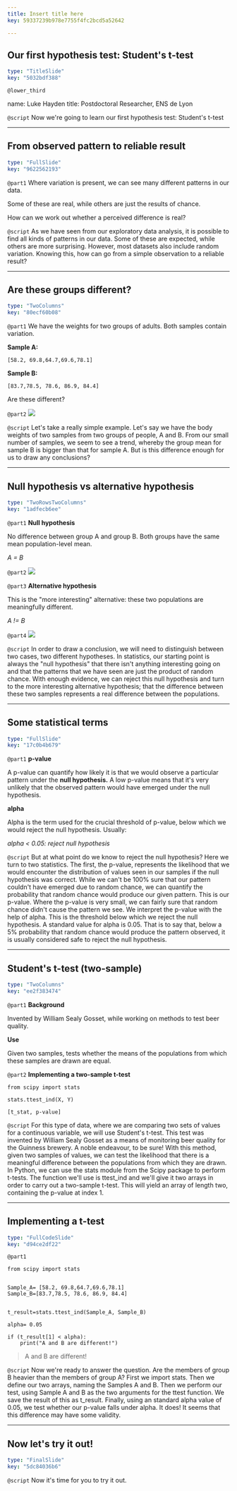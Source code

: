 ```yaml
---
title: Insert title here
key: 59337239b978e7755f4fc2bcd5a52642

---
```

## Our first hypothesis test: Student's t-test

```yaml
type: "TitleSlide"
key: "5032bdf388"
```

`@lower_third`

name: Luke Hayden
title: Postdoctoral Researcher, ENS de Lyon


`@script`
Now we're going to learn our first hypothesis test: Student's t-test


---
## From observed pattern to reliable result

```yaml
type: "FullSlide"
key: "9622562193"
```

`@part1`
Where variation is present, we can see many different patterns in our data. 


Some of these are real, while others are just the results of chance. 


How can we work out whether a perceived difference is real?


`@script`
As we have seen from our exploratory data analysis, it is possible to find all kinds of patterns in our data. Some of these are expected, while others are more surprising. However, most datasets also include random variation. Knowing this, how can go from a simple observation to a reliable result?


---
## Are these groups different?

```yaml
type: "TwoColumns"
key: "80ecf60b08"
```

`@part1`
We have the weights for two groups of adults. Both samples contain variation. 

**Sample A:**
```
[58.2, 69.8,64.7,69.6,78.1]
```
**Sample B:**
```
[83.7,78.5, 78.6, 86.9, 84.4]
```

Are these different?


`@part2`
![](https://raw.githubusercontent.com/luke-hayden/courses-experimental-design-in-python-luke-hayden/master/bar.png)


`@script`
Let's take a really simple example. Let's say we have the body weights of two samples from two groups of people, A and B. From our small number of samples, we seem to see a trend, whereby the group mean for sample B is bigger than that for sample A. But is this difference enough for us to draw any conclusions?


---
## Null hypothesis vs alternative hypothesis

```yaml
type: "TwoRowsTwoColumns"
key: "1adfecb6ee"
```

`@part1`
**Null hypothesis**

No difference between group A and group B. 
Both groups have the same mean population-level mean. 

_A = B_


`@part2`
**![](https://raw.githubusercontent.com/luke-hayden/courses-experimental-design-in-python-luke-hayden/master/unimod.png)**


`@part3`
**Alternative hypothesis**

This is the "more interesting" alternative: these two populations are meaningfully different. 

_A != B_


`@part4`
![](https://raw.githubusercontent.com/luke-hayden/courses-experimental-design-in-python-luke-hayden/master/bimod.png)


`@script`
In order to draw a conclusion, we will need to distinguish between two cases, two different hypotheses. In statistics, our starting point is always the "null hypothesis" that there isn't anything interesting going on and that the patterns that we have seen are just the product of random chance. With enough evidence, we can reject this null hypothesis and turn to the more interesting alternative hypothesis; that the difference between these two samples represents a real difference between the populations.


---
## Some statistical terms

```yaml
type: "FullSlide"
key: "17c0b4b679"
```

`@part1`
**p-value**

A p-value can quantify how likely it is that we would observe a particular pattern under the **null hypothesis.** A low p-value means that it's very unlikely that the observed pattern would have emerged under the null hypothesis. 

**alpha**

Alpha is the term used for the crucial threshold of p-value, below which we would reject the null hypothesis. Usually: 

_alpha < 0.05: reject null hypothesis_


`@script`
But at what point do we know to reject the null hypothesis? Here we turn to two statistics. The first, the p-value, represents the likelihood that we would encounter the distribution of values seen in our samples if the null hypothesis was correct. While we can't be 100% sure that our pattern couldn't have emerged due to random chance, we can quantify the probability that random chance would produce our given pattern. This is our p-value. Where the p-value is very small, we can fairly sure that random chance didn't cause the pattern we see. 
We interpret the p-value with the help of alpha. This is the threshold below which we reject the null hypothesis. A standard value for alpha is 0.05. That is to say that, below a 5% probability that random chance would produce the pattern observed, it is usually considered safe to reject the null hypothesis.


---
## Student's t-test (two-sample)

```yaml
type: "TwoColumns"
key: "ee2f383474"
```

`@part1`
**Background**

Invented by William Sealy Gosset, while working on methods to test beer quality. 

**Use**

Given two samples, tests whether the means of the populations from which these samples are drawn are equal.


`@part2`
**Implementing a two-sample t-test**

```
from scipy import stats 

stats.ttest_ind(X, Y)

[t_stat, p-value]
```


`@script`
For this type of data, where we are comparing two sets of values for a continuous variable, we will use Student's t-test. This test was invented by William Sealy Gosset as a means of monitoring beer quality for the Guinness brewery. A noble endeavour, to be sure! With this method, given two samples of values, we can test the likelihood that there is a meaningful difference between the populations from which they are drawn. 
In Python, we can use the stats module from the Scipy package to perform t-tests. The function we'll use is ttest_ind and we'll give it two arrays in order to carry out a two-sample t-test. This will yield an array of length two, containing the p-value at index 1.


---
## Implementing a t-test

```yaml
type: "FullCodeSlide"
key: "d94ce2df22"
```

`@part1`
```
from scipy import stats 


Sample_A= [58.2, 69.8,64.7,69.6,78.1]
Sample_B=[83.7,78.5, 78.6, 86.9, 84.4]


t_result=stats.ttest_ind(Sample_A, Sample_B)

alpha= 0.05

if (t_result[1] < alpha):
    print("A and B are different!")

```

>A and B are different!


`@script`
Now we're ready to answer the question. Are the members of group B heavier than the members of group A? First we import stats. Then we define our two arrays, naming the Samples A and B. Then we perform our test, using Sample A and B as the two arguments for the ttest function. We save the result of this as t_result. Finally, using an standard alpha value of 0.05, we test whether our p-value falls under alpha. It does! It seems that this difference may have some validity.


---
## Now let's try it out!

```yaml
type: "FinalSlide"
key: "5dc84036b6"
```

`@script`
Now it's time for you to try it out.

